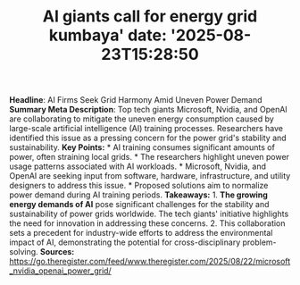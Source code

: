 ﻿---
title: "AI giants call for energy grid kumbaya'
date: '2025-08-23T15:28:50"
category: "Markets"
summary: ""
slug: "ai giants call for energy grid kumbaya"
source_urls:
  - "https://go.theregister.com/feed/www.theregister.com/2025/08/22/microsoft_nvidia_openai_power_grid/"
seo:
  title: "AI giants call for energy grid kumbaya | Hash n Hedge'
  description: '"
  keywords: ["news", "markets", "brief"]
---
**Headline**: AI Firms Seek Grid Harmony Amid Uneven Power Demand  **Summary Meta Description**: Top tech giants Microsoft, Nvidia, and OpenAI are collaborating to mitigate the uneven energy consumption caused by large-scale artificial intelligence (AI) training processes. Researchers have identified this issue as a pressing concern for the power grid's stability and sustainability.  **Key Points:**  * AI training consumes significant amounts of power, often straining local grids. * The researchers highlight uneven power usage patterns associated with AI workloads. * Microsoft, Nvidia, and OpenAI are seeking input from software, hardware, infrastructure, and utility designers to address this issue. * Proposed solutions aim to normalize power demand during AI training periods.  **Takeaways:**  1. **The growing energy demands of AI** pose significant challenges for the stability and sustainability of power grids worldwide. The tech giants' initiative highlights the need for innovation in addressing these concerns. 2. This collaboration sets a precedent for industry-wide efforts to address the environmental impact of AI, demonstrating the potential for cross-disciplinary problem-solving.  **Sources:** https://go.theregister.com/feed/www.theregister.com/2025/08/22/microsoft_nvidia_openai_power_grid/ 
